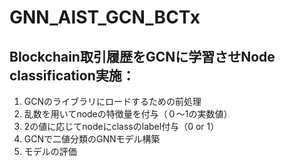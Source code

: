 # GNN_AIST_GCN_BCTx  
## Blockchain取引履歴をGCNに学習させNode classification実施：
1. GCNのライブラリにロードするための前処理
2. 乱数を用いてnodeの特徴量を付与（０～1の実数値）
3. 2の値に応じてnodeにclassのlabel付与（0 or 1）
4. GCNで二値分類のGNNモデル構築
5. モデルの評価
